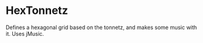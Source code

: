 # HexTonnetz
Defines a hexagonal grid based on the tonnetz, and makes some music with it. Uses jMusic.
